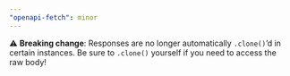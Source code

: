 ```yaml
---
"openapi-fetch": minor
---
```


⚠️ **Breaking change**: Responses are no longer automatically `.clone()`’d in certain instances. Be sure to `.clone()` yourself if you need to access the raw body!
